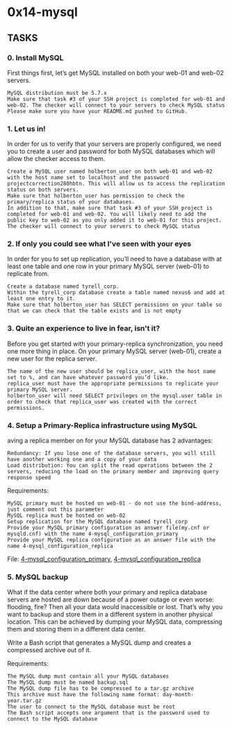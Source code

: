# 0x14-mysql

## TASKS

### 0. Install MySQL
First things first, let’s get MySQL installed on both your web-01 and web-02 servers.

    MySQL distribution must be 5.7.x
    Make sure that task #3 of your SSH project is completed for web-01 and web-02. The checker will connect to your servers to check MySQL status
    Please make sure you have your README.md pushed to GitHub.

### 1. Let us in!

In order for us to verify that your servers are properly configured, we need you to create a user and password for both MySQL databases which will allow the checker access to them.

    Create a MySQL user named holberton_user on both web-01 and web-02 with the host name set to localhost and the password projectcorrection280hbtn. This will allow us to access the replication status on both servers.
    Make sure that holberton_user has permission to check the primary/replica status of your databases.
    In addition to that, make sure that task #3 of your SSH project is completed for web-01 and web-02. You will likely need to add the public key to web-02 as you only added it to web-01 for this project. The checker will connect to your servers to check MySQL status

### 2. If only you could see what I've seen with your eyes

In order for you to set up replication, you’ll need to have a database with at least one table and one row in your primary MySQL server (web-01) to replicate from.

    Create a database named tyrell_corp.
    Within the tyrell_corp database create a table named nexus6 and add at least one entry to it.
    Make sure that holberton_user has SELECT permissions on your table so that we can check that the table exists and is not empty

### 3. Quite an experience to live in fear, isn't it?

Before you get started with your primary-replica synchronization, you need one more thing in place. On your primary MySQL server (web-01), create a new user for the replica server.

    The name of the new user should be replica_user, with the host name set to %, and can have whatever password you’d like.
    replica_user must have the appropriate permissions to replicate your primary MySQL server.
    holberton_user will need SELECT privileges on the mysql.user table in order to check that replica_user was created with the correct permissions.

### 4. Setup a Primary-Replica infrastructure using MySQL
aving a replica member on for your MySQL database has 2 advantages:

    Redundancy: If you lose one of the database servers, you will still have another working one and a copy of your data
    Load distribution: You can split the read operations between the 2 servers, reducing the load on the primary member and improving query response speed

Requirements:

    MySQL primary must be hosted on web-01 - do not use the bind-address, just comment out this parameter
    MySQL replica must be hosted on web-02
    Setup replication for the MySQL database named tyrell_corp
    Provide your MySQL primary configuration as answer file(my.cnf or mysqld.cnf) with the name 4-mysql_configuration_primary
    Provide your MySQL replica configuration as an answer file with the name 4-mysql_configuration_replica

File: [4-mysql\_configuration\_primary](4-mysql_configuration_primary),  [4-mysql\_configuration\_replica](4-mysql_configuration_replica)

### 5. MySQL backup

What if the data center where both your primary and replica database servers are hosted are down because of a power outage or even worse: flooding, fire? Then all your data would inaccessible or lost. That’s why you want to backup and store them in a different system in another physical location. This can be achieved by dumping your MySQL data, compressing them and storing them in a different data center.

Write a Bash script that generates a MySQL dump and creates a compressed archive out of it.

Requirements:

    The MySQL dump must contain all your MySQL databases
    The MySQL dump must be named backup.sql
    The MySQL dump file has to be compressed to a tar.gz archive
    This archive must have the following name format: day-month-year.tar.gz
    The user to connect to the MySQL database must be root
    The Bash script accepts one argument that is the password used to connect to the MySQL database

